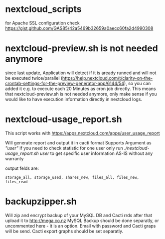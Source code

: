 # nextcloud_scripts

for Apache SSL configuration check https://gist.github.com/GAS85/42a5469b32659a0aecc60fa2d4990308

# nextcloud-preview.sh is not needed anymore
since last update, Application will detect if it is aready runned and will not be executed twice/parallel (https://help.nextcloud.com/t/clarity-on-the-crontab-settings-for-the-preview-generator-app/6144/54), so you can added it e.g. to execute each 20 Minutes as cron job directly. This means that nextcloud-preview.sh is not needed anymore, only make sense if you would like to have execution information directly in nextcloud logs.

# nextcloud-usage_report.sh
This script works with https://apps.nextcloud.com/apps/user_usage_report

Will generate report and output it in cacti format
Supports Argument as _"user"_ if you need to check statistic for one user only
run _./nextcloud-usage_report.sh user_ to get specific user information
AS-IS without any warranty

output felds are:

    storage_all, storage_used, shares_new, files_all, files_new, files_read
    
# backupzipper.sh
Will zip and encrypt backup of your MySQL DB and Cacti rrds after that upload it to http://mega.co.nz
MySQL Backup should be done separatly, or uncommented here - it is an option.
Email with password and Cacti graps will be send. Cacti export graphs should be set separatly.  

